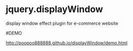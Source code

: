 jquery.displayWindow
====================

display window effect plugin for e-commerce website

#DEMO

http://poopoo888888.github.io/displayWindow/demo.html
